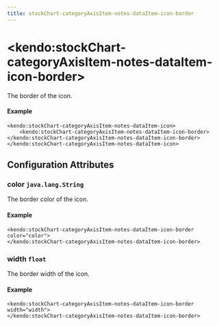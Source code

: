 ```yaml
---
title: stockChart-categoryAxisItem-notes-dataItem-icon-border
---
```


# \<kendo:stockChart-categoryAxisItem-notes-dataItem-icon-border\>

The border of the icon.

#### Example
    <kendo:stockChart-categoryAxisItem-notes-dataItem-icon>
        <kendo:stockChart-categoryAxisItem-notes-dataItem-icon-border></kendo:stockChart-categoryAxisItem-notes-dataItem-icon-border>
    </kendo:stockChart-categoryAxisItem-notes-dataItem-icon>

## Configuration Attributes

### color `java.lang.String`

The border color of the icon.

#### Example
    <kendo:stockChart-categoryAxisItem-notes-dataItem-icon-border color="color">
    </kendo:stockChart-categoryAxisItem-notes-dataItem-icon-border>

### width `float`

The border width of the icon.

#### Example
    <kendo:stockChart-categoryAxisItem-notes-dataItem-icon-border width="width">
    </kendo:stockChart-categoryAxisItem-notes-dataItem-icon-border>

